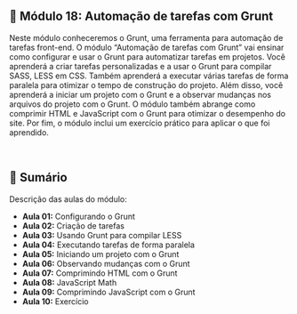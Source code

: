 ## 📌 Módulo 18: Automação de tarefas com Grunt
Neste módulo conheceremos o Grunt, uma ferramenta para automação de tarefas front-end. O módulo “Automação de tarefas com Grunt” vai ensinar como configurar e usar o Grunt para automatizar tarefas em projetos. Você aprenderá a criar tarefas personalizadas e a usar o Grunt para compilar SASS, LESS em CSS. Também aprenderá a executar várias tarefas de forma paralela para otimizar o tempo de construção do projeto. Além disso, você aprenderá a iniciar um projeto com o Grunt e a observar mudanças nos arquivos do projeto com o Grunt. O módulo também abrange como comprimir HTML e JavaScript com o Grunt para otimizar o desempenho do site. Por fim, o módulo inclui um exercício prático para aplicar o que foi aprendido.

<br>

## 📎 Sumário
Descrição das aulas do módulo:
- **Aula 01:** Configurando o Grunt
- **Aula 02:** Criação de tarefas  
- **Aula 03:** Usando Grunt para compilar LESS
- **Aula 04:** Executando tarefas de forma paralela
- **Aula 05:** Iniciando um projeto com o Grunt 
- **Aula 06:** Observando mudanças com o Grunt 
- **Aula 07:** Comprimindo HTML com o Grunt 
- **Aula 08:** JavaScript Math 
- **Aula 09:** Comprimindo JavaScript com o Grunt
- **Aula 10:** Exercício
